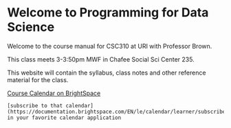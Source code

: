 Welcome to Programming for Data Science
========================================

Welcome to the course manual for CSC310 at URI with Professor Brown.

This class meets 3-3:50pm MWF in Chafee Social Sci Center  235.

This website will contain the syllabus, class notes and other reference material for the class.

[Course Calendar on BrightSpace](https://brightspace.uri.edu/d2l/le/calendar/158179)

```{tip}
[subscribe to that calendar](https://documentation.brightspace.com/EN/le/calendar/learner/subscribe_to_calendar.htm) in your favorite calendar application
```
